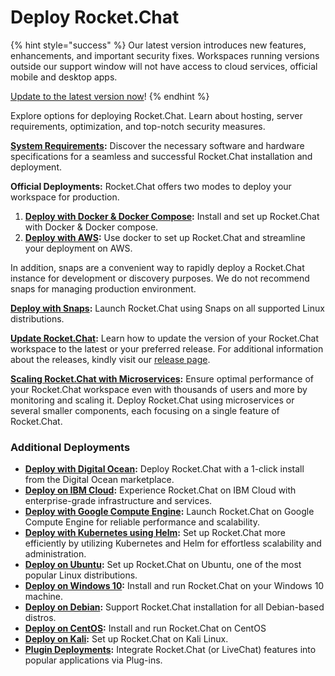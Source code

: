 # Deploy Rocket.Chat

{% hint style="success" %}
Our latest version introduces new features, enhancements, and important security fixes. Workspaces running versions outside our support window will not have access to cloud services, official mobile and desktop apps.&#x20;

[Update to the latest version now](https://docs.rocket.chat/deploy/deploy-rocket.chat/updating-rocket.chat)!&#x20;
{% endhint %}

Explore options for deploying Rocket.Chat. Learn about hosting, server requirements, optimization, and top-notch security measures.

[**System Requirements**](system-requirements.md)**:** Discover the necessary software and hardware specifications for a seamless and successful Rocket.Chat installation and deployment.

**Official Deployments:** Rocket.Chat offers two modes to deploy your workspace for production.

1. [**Deploy with Docker & Docker Compose**](deploy-with-docker-and-docker-compose.md)**:** Install and set up Rocket.Chat with Docker & Docker compose.
2. [**Deploy with AWS**](deploy-with-aws.md)**:**  Use docker to set up Rocket.Chat and streamline your deployment on AWS.

In addition, snaps are a convenient way to rapidly deploy a Rocket.Chat instance for development or discovery purposes. We do not recommend snaps for managing production environment.

[**Deploy with Snaps**](deploy-with-snaps.md)**:** Launch Rocket.Chat using Snaps on all supported Linux distributions.

[**Update Rocket.Chat**](updating-rocket.chat.md)**:** Learn how to update the version of your Rocket.Chat workspace to the latest or your preferred release. For additional information about the releases, kindly visit our [release page](https://github.com/RocketChat/Rocket.Chat/releases).

[**Scaling Rocket.Chat with Microservices**](scaling-rocket.chat/)**:** Ensure optimal performance of your Rocket.Chat workspace even with thousands of users and more by monitoring and scaling it. Deploy Rocket.Chat using microservices or several smaller components, each focusing on a single feature of Rocket.Chat.

### **Additional Deployments**

* [**Deploy with Digital Ocean**](additional-deployment-methods/digitalocean.md)**:** Deploy Rocket.Chat with a 1-click install from the Digital Ocean marketplace.
* [**Deploy on IBM Cloud**](additional-deployment-methods/deploy-on-ibm-cloud.md)**:** Experience Rocket.Chat on IBM Cloud with enterprise-grade infrastructure and services.
* [**Deploy with Google Compute Engine**](additional-deployment-methods/deploy-on-google-compute-engine.md)**:** Launch Rocket.Chat on Google Compute Engine for reliable performance and scalability.
* [**Deploy with Kubernetes using Helm**](additional-deployment-methods/deploy-with-kubernetes.md)**:** Set up Rocket.Chat more efficiently by utilizing Kubernetes and Helm for effortless scalability and administration.
* [**Deploy on Ubuntu**](additional-deployment-methods/deploy-with-ubuntu.md)**:** Set up Rocket.Chat on Ubuntu, one of the most popular Linux distributions.
* [**Deploy on Windows 10**](additional-deployment-methods/deploy-on-windows-10.md)**:** Install and run Rocket.Chat on your Windows 10 machine.
* [**Deploy on Debian**](additional-deployment-methods/deploy-on-debian.md)**:** Support Rocket.Chat installation for all Debian-based distros.
* [**Deploy on CentOS**](additional-deployment-methods/deploy-with-centos.md)**:**  Install and run Rocket.Chat on CentOS
* [**Deploy on Kali**](additional-deployment-methods/deploy-on-kali.md)**:** Set up Rocket.Chat on Kali Linux.
* [**Plugin Deployments**](additional-deployment-methods/plug-in-deployments.md)**:** Integrate Rocket.Chat (or LiveChat) features into popular applications via Plug-ins.
